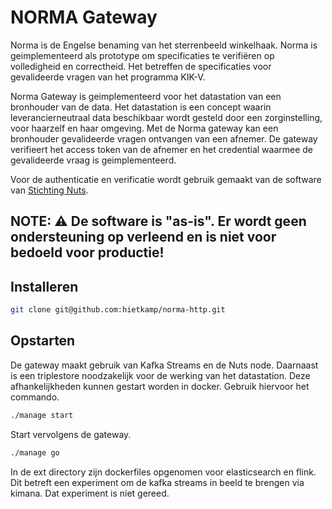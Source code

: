 # NORMA Gateway

Norma is de Engelse benaming van het sterrenbeeld winkelhaak. Norma is geimplementeerd als prototype om specificaties te verifiëren op volledigheid en correctheid. Het betreffen de specificaties voor gevalideerde vragen van het programma KIK-V. 

Norma Gateway is geimplementeerd voor het datastation van een bronhouder van de data. Het datastation is een concept waarin leverancierneutraal data beschikbaar wordt gesteld door een zorginstelling, voor haarzelf en haar omgeving. Met de Norma gateway kan een bronhouder gevalideerde vragen ontvangen van een afnemer. De gateway verifieert het access token van de afnemer en het credential waarmee de gevalideerde vraag is geimplementeerd.

Voor de authenticatie en verificatie wordt gebruik gemaakt van de software van [Stichting Nuts](https://github.com/nuts-foundation/nuts-node). 

**NOTE:**
:warning: De software is "as-is".
Er wordt geen ondersteuning op verleend en is niet voor bedoeld voor productie!
---

## Installeren

```bash
git clone git@github.com:hietkamp/norma-http.git
```

## Opstarten

De gateway maakt gebruik van Kafka Streams en de Nuts node. Daarnaast is een triplestore noodzakelijk voor de werking van het datastation. Deze afhankelijkheden kunnen gestart worden in docker. Gebruik hiervoor het commando.

```bash
./manage start
```
Start vervolgens de gateway.

```bash
./manage go
```
In de ext directory zijn dockerfiles opgenomen voor elasticsearch en flink. Dit betreft een experiment om de kafka streams in beeld te brengen via kimana. Dat experiment is niet gereed.
